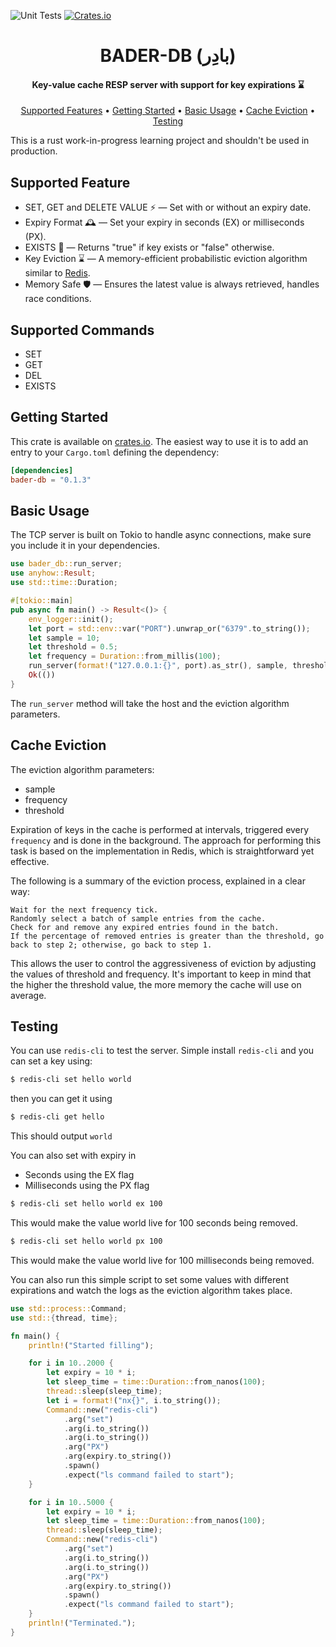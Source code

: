 ![Unit Tests](https://github.com/mahsayedsalem/bader-db/actions/workflows/test.yml/badge.svg)
[![Crates.io](https://img.shields.io/crates/v/bader-db.svg)](https://crates.io/crates/bader-db)
<h1 align="center">
  BADER-DB (بادِر)
</h1>

<h4 align="center">Key-value cache RESP server with support for key expirations ⌛</h4>
<p align="center">
  <a href="#supported-features">Supported Features</a> •
  <a href="#getting-started">Getting Started</a> •
  <a href="#basic-usage">Basic Usage</a> •
  <a href="#cache-eviction">Cache Eviction</a> •
  <a href="#testing">Testing</a>
</p>

This is a rust work-in-progress learning project and shouldn't be used in production.

## Supported Feature

* SET, GET and DELETE VALUE ⚡ — Set with or without an expiry date.
* Expiry Format 🕰️ — Set your expiry in seconds (EX) or milliseconds (PX).
* EXISTS 🏪 — Returns "true" if key exists or "false" otherwise.
* Key Eviction ⌛ — A memory-efficient probabilistic eviction algorithm similar to [Redis](https://redis.io/commands/expire).
* Memory Safe 🛡️ — Ensures the latest value is always retrieved, handles race conditions.

## Supported Commands

* SET
* GET
* DEL
* EXISTS

## Getting Started

This crate is available on [crates.io](https://crates.io/crates/bader-db). The
easiest way to use it is to add an entry to your `Cargo.toml` defining the dependency:

```toml
[dependencies]
bader-db = "0.1.3"
```

## Basic Usage
The TCP server is built on Tokio to handle async connections, make sure you include it in your dependencies.

```rust
use bader_db::run_server;
use anyhow::Result;
use std::time::Duration;

#[tokio::main]
pub async fn main() -> Result<()> {
    env_logger::init();
    let port = std::env::var("PORT").unwrap_or("6379".to_string());
    let sample = 10;
    let threshold = 0.5;
    let frequency = Duration::from_millis(100);
    run_server(format!("127.0.0.1:{}", port).as_str(), sample, threshold, frequency).await;
    Ok(())
}
```
The `run_server` method will take the host and the eviction algorithm parameters. 

## Cache Eviction

The eviction algorithm parameters: 
* sample
* frequency
* threshold

Expiration of keys in the cache is performed at intervals, triggered every `frequency` and is done in the background. The approach for performing this task is based on the implementation in Redis, which is straightforward yet effective.

The following is a summary of the eviction process, explained in a clear way:

    Wait for the next frequency tick.
    Randomly select a batch of sample entries from the cache.
    Check for and remove any expired entries found in the batch.
    If the percentage of removed entries is greater than the threshold, go back to step 2; otherwise, go back to step 1.

This allows the user to control the aggressiveness of eviction by adjusting the values of threshold and frequency. It's important to keep in mind that the higher the threshold value, the more memory the cache will use on average.

## Testing 

You can use `redis-cli` to test the server. Simple install `redis-cli` and you can set a key using:

```sh
$ redis-cli set hello world
```

then you can get it using

```sh
$ redis-cli get hello
```

This should output `world`

You can also set with expiry in 
* Seconds using the EX flag
* Milliseconds using the PX flag

```sh
$ redis-cli set hello world ex 100
```

This would make the value world live for 100 seconds being removed. 

```sh
$ redis-cli set hello world px 100
```

This would make the value world live for 100 milliseconds being removed.

You can also run this simple script to set some values with different expirations and watch the logs as the eviction algorithm takes place.

```rust
use std::process::Command;
use std::{thread, time};

fn main() {
    println!("Started filling");

    for i in 10..2000 {
        let expiry = 10 * i;
        let sleep_time = time::Duration::from_nanos(100);
        thread::sleep(sleep_time);
        let i = format!("nx{}", i.to_string());
        Command::new("redis-cli")
            .arg("set")
            .arg(i.to_string())
            .arg(i.to_string())
            .arg("PX")
            .arg(expiry.to_string())
            .spawn()
            .expect("ls command failed to start");
    }

    for i in 10..5000 {
        let expiry = 10 * i;
        let sleep_time = time::Duration::from_nanos(100);
        thread::sleep(sleep_time);
        Command::new("redis-cli")
            .arg("set")
            .arg(i.to_string())
            .arg(i.to_string())
            .arg("PX")
            .arg(expiry.to_string())
            .spawn()
            .expect("ls command failed to start");
    }
    println!("Terminated.");
}
```